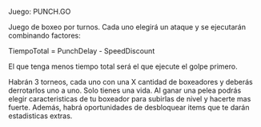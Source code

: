 

Juego: PUNCH.GO

Juego de boxeo por turnos. Cada uno elegirá un ataque y se ejecutarán combinando factores:

TiempoTotal = PunchDelay - SpeedDiscount

El que tenga menos tiempo total será el que ejecute el golpe primero.

Habrán 3 torneos, cada uno con una X cantidad de boxeadores y deberás derrotarlos uno a uno. Solo tienes una vida. Al ganar una pelea podrás elegir caracteristicas de tu boxeador para subirlas de nivel y hacerte mas fuerte. Además, habrá oportunidades de desbloquear items que te darán estadisticas extras.

